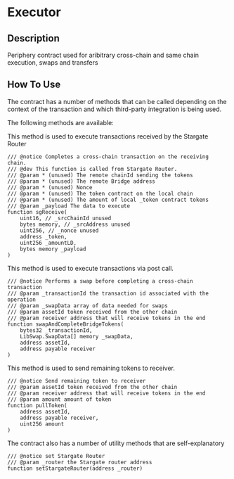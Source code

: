 # Executor

## Description

Periphery contract used for aribitrary cross-chain and same chain execution, swaps and transfers

## How To Use

The contract has a number of methods that can be called depending on the context of the transaction
and which third-party integration is being used.

The following methods are available:

This method is used to execute transactions received by the Stargate Router

```solidity
/// @notice Completes a cross-chain transaction on the receiving chain.
/// @dev This function is called from Stargate Router.
/// @param * (unused) The remote chainId sending the tokens
/// @param * (unused) The remote Bridge address
/// @param * (unused) Nonce
/// @param * (unused) The token contract on the local chain
/// @param * (unused) The amount of local _token contract tokens
/// @param _payload The data to execute
function sgReceive(
    uint16, // _srcChainId unused
    bytes memory, // _srcAddress unused
    uint256, // _nonce unused
    address _token,
    uint256 _amountLD,
    bytes memory _payload
)
```

This method is used to execute transactions via post call.

```solidity
/// @notice Performs a swap before completing a cross-chain transaction
/// @param _transactionId the transaction id associated with the operation
/// @param _swapData array of data needed for swaps
/// @param assetId token received from the other chain
/// @param receiver address that will receive tokens in the end
function swapAndCompleteBridgeTokens(
    bytes32 _transactionId,
    LibSwap.SwapData[] memory _swapData,
    address assetId,
    address payable receiver
)
```

This method is used to send remaining tokens to receiver.

```solidity
/// @notice Send remaining token to receiver
/// @param assetId token received from the other chain
/// @param receiver address that will receive tokens in the end
/// @param amount amount of token
function pullToken(
    address assetId,
    address payable receiver,
    uint256 amount
)
```

The contract also has a number of utility methods that are self-explanatory

```solidity
/// @notice set Stargate Router
/// @param _router the Stargate router address
function setStargateRouter(address _router)
```
